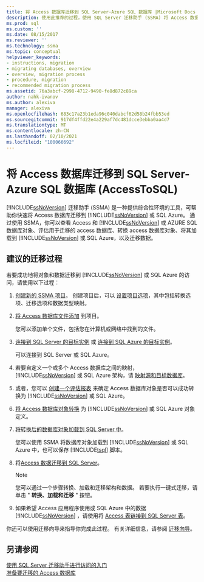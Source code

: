 ```yaml
---
title: 将 Access 数据库迁移到 SQL Server-Azure SQL 数据库 |Microsoft Docs
description: 使用此推荐的过程，使用 SQL Server 迁移助手 (SSMA) 将 Access 数据库迁移到 SQL Server 或 Azure SQL 数据库。
ms.prod: sql
ms.custom: ''
ms.date: 08/15/2017
ms.reviewer: ''
ms.technology: ssma
ms.topic: conceptual
helpviewer_keywords:
- instructions, migration
- migrating databases, overview
- overview, migration process
- procedure, migration
- recommended migration process
ms.assetid: 76a3abcf-2998-4712-9490-fe8d872c89ca
author: nahk-ivanov
ms.author: alexiva
manager: alexiva
ms.openlocfilehash: 683c17a23b1eda96c040dabcf62d58b24fbb53ed
ms.sourcegitcommit: 917df4ffd22e4a229af7dc481dcce3ebba0aa4d7
ms.translationtype: MT
ms.contentlocale: zh-CN
ms.lasthandoff: 02/10/2021
ms.locfileid: "100066692"
---
```

# <a name="migrating-access-databases-to-sql-server---azure-sql-database-accesstosql"></a>将 Access 数据库迁移到 SQL Server-Azure SQL 数据库 (AccessToSQL) 
[!INCLUDE[ssNoVersion](../../includes/ssnoversion-md.md)] 迁移助手 (SSMA) 是一种提供综合性环境的工具，可帮助你快速将 Access 数据库迁移到 [!INCLUDE[ssNoVersion](../../includes/ssnoversion-md.md)] 或 SQL Azure。 通过使用 SSMA，你可以查看 Access 和 [!INCLUDE[ssNoVersion](../../includes/ssnoversion-md.md)] 或 AZURE SQL 数据库对象、评估用于迁移的 access 数据库、转换 access 数据库对象、将其加载到 [!INCLUDE[ssNoVersion](../../includes/ssnoversion-md.md)] 或 SQL Azure，以及迁移数据。  
  
## <a name="recommended-migration-process"></a>建议的迁移过程  
若要成功地将对象和数据迁移到 [!INCLUDE[ssNoVersion](../../includes/ssnoversion-md.md)] 或 SQL Azure 的访问，请使用以下过程：  
  
1.  [创建新的 SSMA 项目](creating-and-managing-projects-accesstosql.md)。 创建项目后，可以 [设置项目选项](setting-conversion-and-migration-options-accesstosql.md)，其中包括转换选项、迁移选项和数据类型映射。  
  
2.  [将 Access 数据库文件添加](adding-and-removing-access-database-files-accesstosql.md) 到项目。  
  
    您可以添加单个文件，包括您在计算机或网络中找到的文件。  
  
3.  [连接到 SQL Server 的目标实例](connecting-to-sql-server-accesstosql.md) 或 [连接到 SQL Azure 的目标实例](connecting-to-azure-sql-db-accesstosql.md)。  
  
    可以连接到 SQL Server 或 SQL Azure。  
  
4.  若要自定义一个或多个 Access 数据库之间的映射， [!INCLUDE[ssNoVersion](../../includes/ssnoversion-md.md)] 或 SQL Azure 架构，请  [映射源和目标数据库](mapping-source-and-target-databases-accesstosql.md)。  
  
5.  或者，您可以 [创建一个评估报表](assessing-access-database-objects-for-conversion-accesstosql.md) 来确定 Access 数据库对象是否可以成功转换为 [!INCLUDE[ssNoVersion](../../includes/ssnoversion-md.md)] 或 SQL Azure。  
  
6.  [将 Access 数据库对象转换](converting-access-database-objects-accesstosql.md) 为 [!INCLUDE[ssNoVersion](../../includes/ssnoversion-md.md)] 或 SQL Azure 对象定义。  
  
7.  [将转换后的数据库对象加载到 SQL Server 中](loading-converted-database-objects-into-sql-server-accesstosql.md)。  
  
    您可以使用 SSMA 将数据库对象加载到 [!INCLUDE[ssNoVersion](../../includes/ssnoversion-md.md)] 或 SQL Azure 中，也可以保存 [!INCLUDE[tsql](../../includes/tsql-md.md)] 脚本。  
  
8.  将[Access 数据迁移到 SQL Server](migrating-access-data-into-sql-server-azure-sql-db-accesstosql.md)。  
  
    > [!NOTE]  
    > 您可以通过一个步骤转换、加载和迁移架构和数据。 若要执行一键式迁移，请单击 " **转换、加载和迁移** " 按钮。  
  
9. 如果希望 Access 应用程序使用或 SQL Azure 中的数据 [!INCLUDE[ssNoVersion](../../includes/ssnoversion-md.md)] ，请使用将 [Access 表链接到 SQL Server 表](linking-access-applications-to-sql-server-azure-sql-db-accesstosql.md)。  
  
你还可以使用迁移向导来指导你完成此过程。 有关详细信息，请参阅 [迁移向导](migration-wizard-accesstosql.md)。  
  
## <a name="see-also"></a>另请参阅  
[使用 SQL Server 迁移助手进行访问的入门](getting-started-with-sql-server-migration-assistant-for-access-accesstosql.md)  
[准备要迁移的 Access 数据库](preparing-access-databases-for-migration-accesstosql.md)

